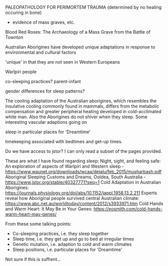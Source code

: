 <!-- SPDX-License-Identifier: zlib-acknowledgement -->
PALEOPATHOLOGY FOR PERIMORTEM TRAUMA (determined by no healing occuring in bone)
- evidence of mass graves, etc.

Blood Red Roses: The Archaeology of a Mass Grave from the Battle of Townton



Australian Aborigines have developed unique adaptations in response to environmental and cultural factors

'unique' in that they are not seen in Western Europeans 


Warlpiri people


co-sleeping practices? parent-infant


gender differences for sleep patterns?


The cooling adaptation of the Australian aborigines, 
which resembles the insulative cooling commonly found in mammals, 
differs from the metabolic compensation and greater peripheral heating developed in cold-acclimated white man.
Also the Aborigines do not shiver when they sleep. Some interesting vascular adaptions going on


sleep in particular places for 'Dreamtime' 


timekeeping associated with bedtimes and get-up times.

Do we have access to jstor? I can only read a subset of the pages provided.

These are what I have found regarding sleep:
Night, sight, and feeling safe: An exploration of aspects of Warlpiri and Western sleep  - https://www.waunet.org/downloads/wcaa/dejalu/feb_2015/musharbash.pdf
Aboriginal Sleeping Customs and Dreams, Ooldea, South Australia - https://www.jstor.org/stable/40327771?seq=1
Cold Adaptation in Australian Aborigines: https://journals.physiology.org/doi/abs/10.1152/jappl.1958.13.2.211
Experts reveal how Aboriginal people survived central Australian climate: https://www.abc.net.au/worldtoday/content/2012/s3933971.htm
Cold Hands and Warm Heart: It May Be in Your Genes: https://eosmith.com/cold-hands-warm-heart-may-genes/

From these some talking points:
  - Co-sleeping practices, i.e. they sleep together
  - Sleep time, i.e. they get up and go to bed at irregular times
  - Genetic mutation, i.e. adaption to cold and warm climates
  - Sleep positions, i.e. particular places for 'Dreamtime'

Not sure if this is suffient...
